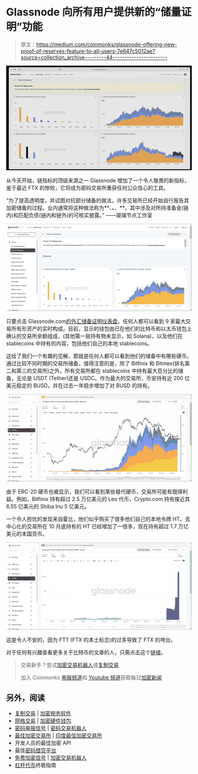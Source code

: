 # Glassnode 向所有用户提供新的“储量证明”功能

> 原文：<https://medium.com/coinmonks/glassnode-offering-new-proof-of-reserves-feature-to-all-users-7e647c5012ae?source=collection_archive---------44----------------------->

![](img/3b0b9fd0c8344c5b5d85dc1a273f9362.png)

从今天开始，链指标的顶级来源之一 Glassnode 增加了一个令人敬畏的新指标，鉴于最近 FTX 的惨败，它将成为密码交易所重获任何公众信心的工具。

“为了提高透明度，并试图对抗部分储备的做法，许多交易所已经开始自行报告其加密储备的过程。业内通常将这种做法称为**、**、**、**，其中涉及对所持准备金(链内)和匹配负债(链内和链外)的可核实披露。”
——玻璃节点工作室

![](img/67756d80799f1abb6348af1bad040db1.png)

只要点击 Glassnode.com[的外汇储备证明仪表盘](https://studio.glassnode.com/dashboards/proof-of-reserves)，任何人都可以看到 9 家最大交易所有形资产的实时构成。目前，显示的钱包由已在他们的比特币和以太币钱包上确认的交易所余额组成，(其他第一层持有物未显示，如 Solana)，以及他们在 stablecoins 中持有的内容，包括他们自己的本地 stablecoins。

这给了我们一个有趣的见解，那就是任何人都可以看到他们的储备中有哪些硬币。通过比较不同时期的交易所储备，值得注意的是，除了 Bitfinix 和 Bitmex(排名第二和第三的交易所)之外，所有交易所都在 stablecoins 中持有最大百分比的储备，无论是 USDT (Tether)还是 USDC。作为最大的交易所，币安持有近 200 亿美元稳定的 BUSD，并在过去一年稳步增加了对 BUSD 的持有。

![](img/6e50b7316469686ff9421b81e5bad061.png)

由于 ERC-20 硬币也被显示，我们可以看到某些替代硬币，交易所可能有既得利益。例如，Bitfinix 持有超过 2.5 万亿美元的 Leo 代币，Crypto.com 持有接近其 6.55 亿美元的 Shiba Inu 5 亿美元。

一个令人担忧的发现来自霍比，他们似乎购买了很多他们自己的本地令牌 HT。去中心化的交易所在 10 月底持有的 HT 已经增加了一倍多，现在持有超过 1.7 万亿美元的本国货币。

![](img/ea4e03c6452157f8b37170cbacce4cba.png)

这是令人不安的，因为 FTT (FTX 的本土标志)的过多导致了 FTX 的垮台。

对于任何有兴趣查看更多关于比特币的文章的人，只需点击这个[链接](https://www.thegoldforecast.com/bitcoin)。

> 交易新手？尝试[加密交易机器人](/coinmonks/crypto-trading-bot-c2ffce8acb2a)或[复制交易](/coinmonks/top-10-crypto-copy-trading-platforms-for-beginners-d0c37c7d698c)
> 
> 加入 Coinmonks [电报频道](https://t.me/coincodecap)和 [Youtube 频道](https://www.youtube.com/c/coinmonks/videos)获取每日[加密新闻](http://coincodecap.com/)

## 另外，阅读

*   [复制交易](/coinmonks/top-10-crypto-copy-trading-platforms-for-beginners-d0c37c7d698c) | [加密税务软件](/coinmonks/crypto-tax-software-ed4b4810e338)
*   [网格交易](https://coincodecap.com/grid-trading) | [加密硬件钱包](/coinmonks/the-best-cryptocurrency-hardware-wallets-of-2020-e28b1c124069)
*   [密码电报信号](/coinmonks/top-3-telegram-channels-for-crypto-traders-in-2021-8385f4411ff4) | [密码交易机器人](/coinmonks/crypto-trading-bot-c2ffce8acb2a)
*   [最佳加密交易所](/coinmonks/crypto-exchange-dd2f9d6f3769) | [印度最佳加密交易所](/coinmonks/bitcoin-exchange-in-india-7f1fe79715c9)
*   开发人员的最佳加密 API
*   最佳[密码借贷平台](/coinmonks/top-5-crypto-lending-platforms-in-2020-that-you-need-to-know-a1b675cec3fa)
*   [免费加密信号](/coinmonks/free-crypto-signals-48b25e61a8da) | [加密交易机器人](/coinmonks/crypto-trading-bot-c2ffce8acb2a)
*   [杠杆代币](/coinmonks/leveraged-token-3f5257808b22)终极指南